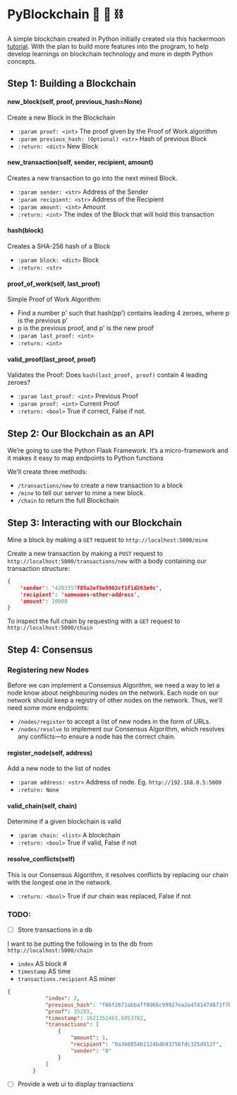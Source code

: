 # PyBlockchain 🐍 🧱 ⛓

A simple blockchain created in Python initially created via this hackermoon [tutorial](https://hackernoon.com/learn-blockchains-by-building-one-117428612f46). With the plan to build more features into the program, to help develop learnings on blockchain technology and more in depth Python concepts.

## Step 1: Building a Blockchain

#### new_block(self, proof, previous_hash=None)

Create a new Block in the Blockchain
- `:param proof: <int>` The proof given by the Proof of Work algorithm
- `:param previous_hash: (Optional) <str>` Hash of previous Block
- `:return: <dict>` New Block

#### new_transaction(self, sender, recipient, amount)
Creates a new transaction to go into the next mined Block.
- `:param sender: <str>` Address of the Sender
- `:param recipient: <str>` Address of the Recipient
- `:param amount: <int>` Amount
- `:return: <int>` The index of the Block that will hold this transaction

#### hash(block)

Creates a SHA-256 hash of a Block
- `:param block: <dict>` Block
- `:return: <str>`

#### proof_of_work(self, last_proof)
Simple Proof of Work Algorithm:
- Find a number p' such that hash(pp') contains leading 4 zeroes, where p is the previous p'
- p is the previous proof, and p' is the new proof
- `:param last_proof: <int>`
- `:return: <int>`

#### valid_proof(last_proof, proof)
Validates the Proof: Does `hash(last_proof, proof)` contain 4 leading zeroes?

- `:param last_proof: <int>` Previous Proof
- `:param proof: <int>` Current Proof
- `:return: <bool>` True if correct, False if not.

## Step 2: Our Blockchain as an API

We’re going to use the Python Flask Framework. It’s a micro-framework and it makes it easy to map endpoints to Python functions

We’ll create three methods:
- `/transactions/new` to create a new transaction to a block
- `/mine` to tell our server to mine a new block.
- `/chain` to return the full Blockchain

## Step 3: Interacting with our Blockchain

Mine a block by making a `GET` request to `http://localhost:5000/mine`

Create a new transaction by making a `POST` request to `http://localhost:5000/transactions/new` with a body containing our transaction structure:

```json
{
    'sender': '4203357f85a2ef8e5902cf1f1d263e9c',
    'recipient': 'someones-other-address',
    'amount': 10000
}
```

To inspect the full chain by requesting with a `GET` request to `http://localhost:5000/chain`

## Step 4: Consensus

### Registering new Nodes

Before we can implement a Consensus Algorithm, we need a way to let a node know about neighbouring nodes on the network. Each node on our network should keep a registry of other nodes on the network. Thus, we’ll need some more endpoints:

- `/nodes/register` to accept a list of new nodes in the form of URLs.
- `/nodes/resolve` to implement our Consensus Algorithm, which resolves any conflicts—to ensure a node has the correct chain.


#### register_node(self, address)
Add a new node to the list of nodes
- `:param address: <str>` Address of node. Eg. `http://192.168.0.5:5000`
- `:return: None`

#### valid_chain(self, chain)

Determine if a given blockchain is valid
- `:param chain: <list>` A blockchain
- `:return: <bool>` True if valid, False if not

#### resolve_conflicts(self)
This is our Consensus Algorithm, it resolves conflicts by replacing our chain with the longest one in the network.
- `:return: <bool>` True if our chain was replaced, False if not

### TODO: 

- [ ] Store transactions in a db 

I want to be putting the following in to the db from `http://localhost:5000/chain`

- `index` AS block #
- `timestamp` AS time
- `transactions.recipient` AS miner

```json
{
            "index": 2,
            "previous_hash": "f66f2671abbaff0966c99927ea2a4f41474871f7b093b0fe35ffac08fba3285a",
            "proof": 35293,
            "timestamp": 1621352461.6053782,
            "transactions": [
                {
                    "amount": 1,
                    "recipient": "0a3b0854b1124b4b93756fdc325d912f",
                    "sender": "0"
                }
            ]
        }
```
- [ ] Provide a web ui to display transactions
